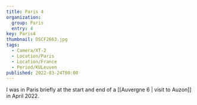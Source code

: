 ```yaml
---
title: Paris 4
organization: 
  group: Paris
  entry: 4
key: Paris4
thumbnail: DSCF2663.jpg
tags:
  - Camera/XT-2
  - Location/Paris
  - Location/France
  - Period/KULeuven
published: 2022-03-24T00:00
---
```

I was in Paris briefly at the start and end of a [[Auvergne 6 | visit to Auzon]] in April 2022.
